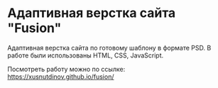 # Адаптивная верстка сайта "Fusion"

Адаптивная верстка сайта по готовому шаблону в формате PSD. В работе были использованы HTML, CSS, JavaScript.

Посмотреть работу можно по ссылке: https://xusnutdinov.github.io/fusion/
